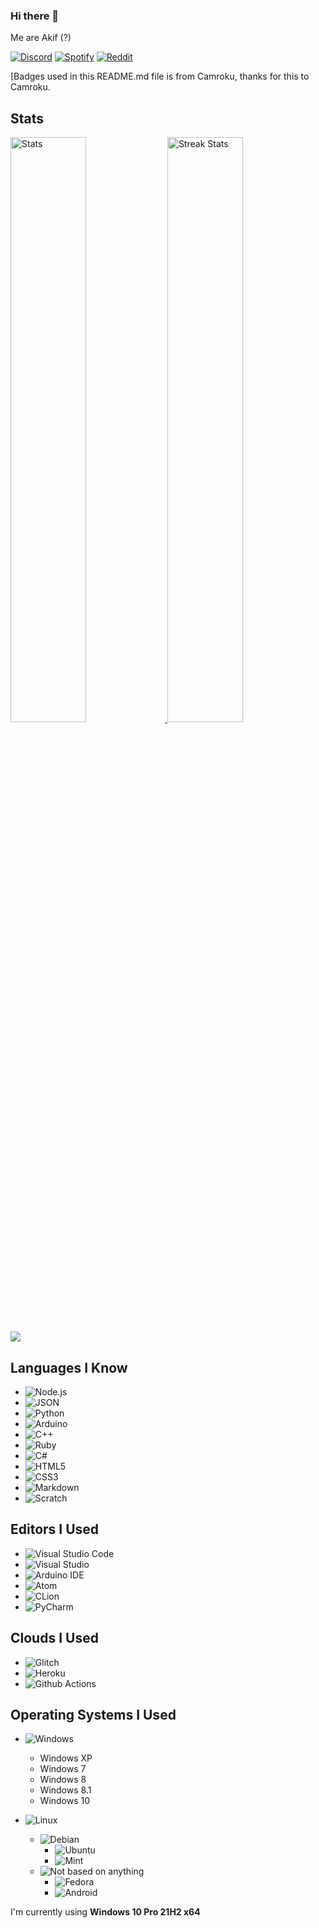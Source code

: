### Hi there 👋
Me are Akif (?)

[![Discord](https://camroku.tech/badge/discord.svg)](https://discord.com/users/539506680140922890/)
[![Spotify](https://camroku.tech/badge/spotify.svg)](https://open.spotify.com/user/gnpi4usat569rdcxzezm43vi6?si=d73717fcebc14f1f)
[![Reddit](https://camroku.tech/badge/reddit.svg)](https://www.reddit.com/user/Akif9748)
 
[Badges used in this README.md file is from Camroku, thanks for this to Camroku. 

## Stats
<div>
    <a href="https://github.com/anuraghazra/github-readme-stats">
        <img width="49%" alt="Stats" src="https://github-readme-stats.vercel.app/api?username=Akif9748&theme=apprentice&hide_border=true&count_private=true&include_all_commits=true&custom_title=Akif9748's+GitHub+Stats"/>
    </a>
    
  <img width="49%" alt="Streak Stats" src="http://github-readme-streak-stats.herokuapp.com?user=Akif9748&hide_border=true&date_format=M%20j%5B%2C%20Y%5D&background=262626&stroke=616BBC00&sideLabels=BCBCBC&currStreakLabel=BCBCBC&currStreakNum=FFFFFF&sideNums=FFFFFF&dates=5F875F&ring=AF5F5F&fire=AF5F5F"/>
        <img src = "https://github-readme-stats.vercel.app/api/top-langs/?username=Akif9748&langs_count=10&layout=compact&theme=apprentice&hide_border=true" />
    </a>
</div>

## Languages I Know
* ![Node.js](https://camroku.tech/badge/node.svg)
* ![JSON](https://camroku.tech/badge/json.svg)
* ![Python](https://camroku.tech/badge/python.svg)
* ![Arduino](https://camroku.tech/badge/arduino.svg)
* ![C++](https://camroku.tech/badge/cpp.svg) 
* ![Ruby](https://camroku.tech/badge/ruby.svg)
* ![C#](https://camroku.tech/badge/csharp.svg)
* ![HTML5](https://camroku.tech/badge/html5.svg)
* ![CSS3](https://camroku.tech/badge/css3.svg)
* ![Markdown](https://camroku.tech/badge/md.svg)
* ![Scratch](https://camroku.tech/badge/scratch.svg)

## Editors I Used
* ![Visual Studio Code](https://camroku.tech/badge/vsc.svg)
* ![Visual Studio](https://camroku.tech/badge/vs.svg)
* ![Arduino IDE](https://camroku.tech/badge/ino-ide.svg)
* ![Atom](https://camroku.tech/badge/atom.svg)
* ![CLion](https://camroku.tech/badge/clion.svg)
* ![PyCharm](https://camroku.tech/badge/pycharm.svg)

## Clouds I Used
* ![Glitch](https://camroku.tech/badge/glitch.svg)
* ![Heroku](https://camroku.tech/badge/heroku.svg)
* ![Github Actions](https://camroku.tech/badge/gh-actions.svg)


## Operating Systems I Used
* ![Windows](https://camroku.tech/badge/windows.svg)
  * Windows XP
  * Windows 7
  * Windows 8
  * Windows 8.1
  * Windows 10

* ![Linux](https://camroku.tech/badge/linux.svg)
  * ![Debian](https://camroku.tech/badge/debian.svg)
    * ![Ubuntu](https://camroku.tech/badge/ubuntu.svg)
    * ![Mint](https://camroku.tech/badge/mint.svg)
  * ![Not based on anything](https://camroku.tech/badge/other.svg)
    * ![Fedora](https://camroku.tech/badge/fedora.svg)
    * ![Android](https://camroku.tech/badge/android.svg)


I'm currently using **Windows 10 Pro 21H2 x64**
